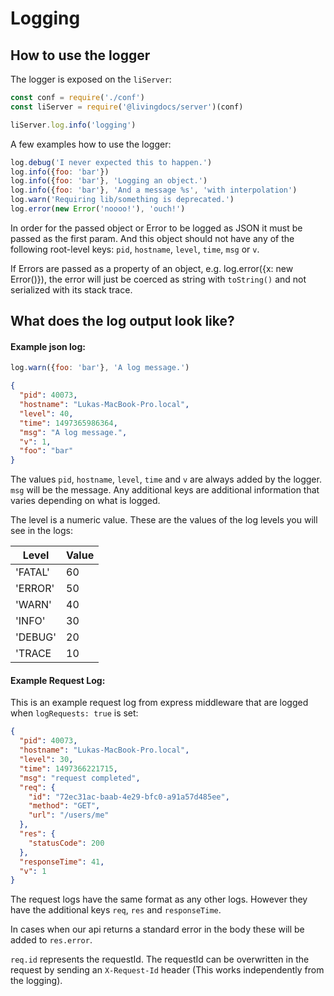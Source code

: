 # Logging

## How to use the logger

The logger is exposed on the `liServer`:
```js
const conf = require('./conf')
const liServer = require('@livingdocs/server')(conf)

liServer.log.info('logging')
```

A few examples how to use the logger:
```js
log.debug('I never expected this to happen.')
log.info({foo: 'bar'})
log.info({foo: 'bar'}, 'Logging an object.')
log.info({foo: 'bar'}, 'And a message %s', 'with interpolation')
log.warn('Requiring lib/something is deprecated.')
log.error(new Error('noooo!'), 'ouch!')
```

In order for the passed object or Error to be logged as JSON it must be
passed as the first param. And this object should not have any of the following
root-level keys: `pid`, `hostname`, `level`, `time`, `msg` or `v`.

If Errors are passed as a property of an object, e.g. log.error({x: new Error()}),
the error will just be coerced as string with `toString()` and not serialized
with its stack trace.


## What does the log output look like?

#### Example json log:

```js
log.warn({foo: 'bar'}, 'A log message.')
```

```json
{
  "pid": 40073,
  "hostname": "Lukas-MacBook-Pro.local",
  "level": 40,
  "time": 1497365986364,
  "msg": "A log message.",
  "v": 1,
  "foo": "bar"
}
```

The values `pid`, `hostname`, `level`, `time` and `v` are always added by the logger.
`msg` will be the message. Any additional keys are additional information that varies
depending on what is logged.

The level is a numeric value.
These are the values of the log levels you will see in the logs:

Level   | Value  
--------|-------
'FATAL' | 60
'ERROR' | 50
'WARN'  | 40
'INFO'  | 30
'DEBUG' | 20
'TRACE  | 10


#### Example Request Log:

This is an example request log from express middleware that are logged when
`logRequests: true` is set:

```json
{
  "pid": 40073,
  "hostname": "Lukas-MacBook-Pro.local",
  "level": 30,
  "time": 1497366221715,
  "msg": "request completed",
  "req": {
    "id": "72ec31ac-baab-4e29-bfc0-a91a57d485ee",
    "method": "GET",
    "url": "/users/me"
  },
  "res": {
    "statusCode": 200
  },
  "responseTime": 41,
  "v": 1
}
```

The request logs have the same format as any other logs.
However they have the additional keys `req`, `res` and `responseTime`.

In cases when our api returns a standard error in the body these will be
added to `res.error`.

`req.id` represents the requestId. The requestId can be overwritten in the request by
sending an `X-Request-Id` header (This works independently from the logging).
